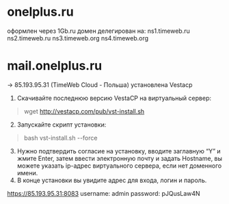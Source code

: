 # onelplus.ru
оформлен через 1Gb.ru
домен делегирован на:
ns1.timeweb.ru 
ns2.timeweb.ru 
ns3.timeweb.org 
ns4.timeweb.org

# mail.onelplus.ru
-> 85.193.95.31 (TimeWeb Cloud - Польша)
установлена Vestacp

  1) Скачивайте последнюю версию VestaCP на виртуальный сервер:
  >wget http://vestacp.com/pub/vst-install.sh
  2) Запускайте скрипт установки:
  >bash vst-install.sh --force
  3) Нужно подтвердить согласие на установку, вводите заглавную “Y” и жмите Enter, затем
  ввести электронную почту и задать Hostname, вы можете указать ip-адрес виртуального сервера, если нет доменного имени.
  4) В конце установки вы увидите адрес для входа, логин и пароль.

https://85.193.95.31:8083
username: admin
password: pJQusLaw4N

